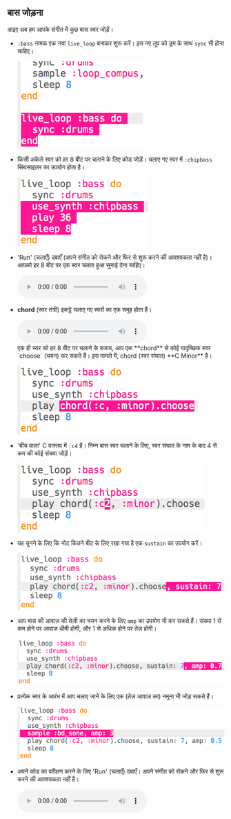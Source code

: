 ## बास जोड़ना

आइए अब हम आपके संगीत में कुछ बास स्वर जोड़ें।

+ `:bass` नामक एक नया `live_loop` बनाकर शुरू करें। इस नए लूप को ड्रम के साथ `sync` भी होना चाहिए।
    
    ![स्क्रीनशॉट](images/dj-bass-loop.png)

+ किसी अकेले स्वर को हर 8 बीट पर चलाने के लिए कोड जोड़ें। चलाए गए स्वर में `:chipbass` सिंथसाइज़र का उपयोग होता है।
    
    ![स्क्रीनशॉट](images/dj-bass-note.png)

+ 'Run' (चलाएँ) दबाएँ (अपने संगीत को रोकने और फिर से शुरू करने की आवश्यकता नहीं है)। आपको हर 8 बीट पर एक स्वर चलता हुआ सुनाई देना चाहिए।
    
    <div id="audio-preview" class="pdf-hidden">
      <audio controls preload> <source src="resources/bass-single.mp3" type="audio/mpeg"> आपका ब्राउज़र <code>audio</code> तत्व का समर्थन नहीं करता है। </audio>
    </div>
+ **chord** (स्वर तंत्री) इकट्ठे चलाए गए स्वरों का एक समूह होता है।
    
    <div id="audio-preview" class="pdf-hidden">
      <audio controls preload> <source src="resources/chord.mp3" type="audio/mpeg"> आपका ब्राउज़र <code>audio</code> तत्व का समर्थन नहीं करता है। </audio>
    </div>
    एक ही स्वर को हर 8 बीट पर चलाने के बजाय, आप एक **chord** से कोई यादृच्छिक स्वर `choose` (चयन) कर सकते हैं। इस मामले में, chord (स्वर संघात) **C Minor** है।
    
    ![स्क्रीनशॉट](images/dj-bass-random-note.png)

+ 'बीच वाला' C वास्तव में `:c4` है। निम्न बास स्वर चलाने के लिए, स्वर संघात के नाम के बाद 4 से कम की कोई संख्या जोड़ें।
    
    ![स्क्रीनशॉट](images/dj-bass-lower-note.png)

+ यह चुनने के लिए कि नोट कितने बीट के लिए रखा गया है एक `sustain` का उपयोग करें।
    
    ![स्क्रीनशॉट](images/dj-bass-longer-note.png)

+ आप बास की आवाज़ की तेज़ी का चयन करने के लिए `amp` का उपयोग भी कर सकते हैं। संख्या 1 से कम होने पर आवाज़ धीमी होगी, और 1 से अधिक होने पर तेज़ होगी।
    
    ![स्क्रीनशॉट](images/dj-bass-amp.png)

+ प्रत्येक स्वर के आरंभ में आप चलाए जाने के लिए एक (तेज़ आवाज़ का) नमूना भी जोड़ सकते हैं।
    
    ![स्क्रीनशॉट](images/dj-bass-sample.png)

+ अपने कोड का परीक्षण करने के लिए 'Run' (चलाएँ) दबाएँ। अपने संगीत को रोकने और फिर से शुरू करने की आवश्यकता नहीं है।
    
    <div id="audio-preview" class="pdf-hidden">
      <audio controls preload> <source src="resources/bass.mp3" type="audio/mpeg"> आपका ब्राउज़र <code>audio</code> तत्व का समर्थन नहीं करता है। </audio>
    </div>